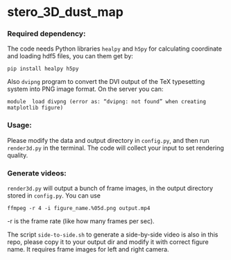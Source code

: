 # stero_3D_dust_map

### Required dependency:
The code needs Python libraries `healpy` and `h5py` for calculating coordinate and loading hdf5 files, you can them get by:
  
    pip install healpy h5py

Also `dvipng` program to convert the DVI output of the TeX typesetting system into PNG image format. On the server you can:
    
    module  load divpng (error as: “dvipng: not found” when creating matplotlib figure)
    
### Usage: 
Please modify the data and output directory in `config.py`, and then run `render3d.py` in the terminal. The code will collect your input to set rendering quality.

### Generate videos:
`render3d.py` will output a bunch of frame images, in the output directory stored in `config.py`. You can use 

    ffmpeg -r 4 -i figure_name.%05d.png output.mp4

-r is the frame rate (like how many frames per sec).

The script `side-to-side.sh` to generate a side-by-side video is also in this repo, please copy it to your output dir and modify it with correct figure name. It requires frame images for left and right camera.
  
